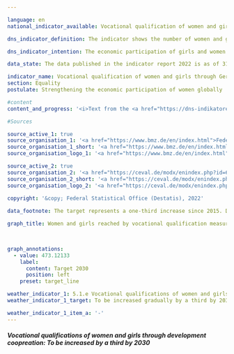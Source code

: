 ```yaml
---

language: en    
national_indicator_available: Vocational qualification of women and girls through German development cooperation    

dns_indicator_definition: The indicator shows the number of women and girls in developing and emerging countries who were reached by vocational qualification measures through German development cooperation.    

dns_indicator_intention: The economic participation of girls and women in developing and emerging countries is to be increased. To this end, the number of girls and women in developing and emerging countries who obtain vocational qualifications through German development cooperation is to be gradually increased by one third over the period from 2015&nbsp;to 2030.    

data_state: The data published in the indicator report 2022 is as of 31.10.2022. The data shown on this platform is updated regularly, so that more current data may be available online than published in the <a href="https://dns-indikatoren.de/assets/publications/reports/en/2022.pdf">indicator report 2022</a>.    

indicator_name: Vocational qualification of women and girls through German development cooperation    
section: Equality    
postulate: Strengthening the economic participation of women globally    

#content     
content_and_progress: '<i>Text from the <a href="https://dns-indikatoren.de/assets/publications/reports/en/2022.pdf">Indicator Report 2022&nbsp;</a></i><br><br>Information provided by the Federal Ministry for Economic Cooperation and Development (<abbr title="Federal Ministry for Economic Cooperation and Developmen">BMZ</abbr>) on supported projects that entered the implementation phase in 2015&nbsp;served as a data source. The measures taken into account include all short-, medium- and long-term formal and non-formal vocational training measures in developing and emerging countries. The measures are financed entirely by funds from the federal budget and from market funds provided through the Kreditanstalt für Wiederaufbau (<abbr title="Kreditanstalt für Wiederaufbau">KfW</abbr>). The data were collected for the first time in 2015&nbsp;on behalf of the Ministry of Development by the Deutsche Gesellschaft für Internationale Zusammenarbeit (<abbr title="Deutsche Gesellschaft für Internationale Zusammenarbeit">GIZ</abbr>) <abbr title="Company with limited liability">GmbH</abbr> and Centrum für Evaluation <abbr title="Company with limited liability">GmbH</abbr>, and are updated at three-annual intervals. This means that it is not yet possible to gauge the prospects of meeting the target on the basis of the methodology set out in the Indicator Report.<br><br>In 2018, some 863,000&nbsp;women and girls were reached by skills development measures. This is 243% higher than 2015, the first year for which data were collected. Of these women and girls, 26.5% were reached directly through individual vocational training. A total of 31.6% of the women and girls were reached through institutional funding and 41.8% through measures in specific policy fields. Of all these women and girls, 93.0% were reached through financial cooperation.<br><br>Because women and girls in developing and emerging countries are reached by German development cooperation by three different levels, the data were searched for each of those levels. (1) In the case of individualised measures, the number of women and girls who received vocational training and continuing education or participated in individualised extension measures can be recorded directly. When it comes to (2) the funding of institutions and (3) the allocation of funds to specific policy fields, the number of beneficiaries reached in the supported training and further education facilities has to be estimated. In this case, the total number of female trainees and students in each of the funded education and training establishments as well as all women and girls receiving education or training in the relevant policy field are assumed to be beneficiaries of German development cooperation. As a result, there can be overestimates and duplication, especially in the figures for policy fields. Furthermore, in the case of follow-on projects or when two or more projects are implemented simultaneously in the same region, the possibility of double counting some of the beneficiary women and girls cannot be ruled out.<br><br>The value of the indicator depends heavily on the funding level, as funding through institutions or policy fields generally reaches more women and girls than individual measures. The indicator does not provide any information on the success, scope and quality of the qualification measures, which can vary considerably. The measures designed to promote the vocational skills of women and girls are part of overall official development assistance. The total amount of <abbr title="Official development assistance">ODA</abbr> is shown in indicator 17.1.'    

#Sources    

source_active_1: true
source_organisation_1: '<a href="https://www.bmz.de/en/index.html">Federal Ministry for Economic Cooperation and Development</a>'
source_organisation_1_short: '<a href="https://www.bmz.de/en/index.html">Federal Ministry for Economic Cooperation and Development</a>'
source_organisation_logo_1: '<a href="https://www.bmz.de/en/index.html"><img src="https://dnsUpgradeEnvironment.github.io/dns-indicators/public/OrgImgEn/bmz.png" alt="Federal Ministry for Economic Cooperation and Development" title=" Click here to visit the homepage of the organizationFederal Ministry for Economic Cooperation and Development" style="height:60px; width:148px; border: transparent"/></a>'

source_active_2: true
source_organisation_2: '<a href="https://ceval.de/modx/enindex.php?id=692">Center for Evaluation</a>'
source_organisation_2_short: '<a href="https://ceval.de/modx/enindex.php?id=692">Center for Evaluation</a>'
source_organisation_logo_2: '<a href="https://ceval.de/modx/enindex.php?id=692"><img src="https://dnsUpgradeEnvironment.github.io/dns-indicators/public/OrgImgEn/ceval.png" alt="Center for Evaluation" title=" Click here to visit the homepage of the organizationCenter for Evaluation" style="height:60px; width:148px; border: transparent"/></a>'
    
copyright: '&copy; Federal Statistical Office (Destatis), 2022'    

data_footnote: The target represents a one-third increase since 2015. Data based on a special evaluation.    

graph_title: Women and girls reached by vocational qualification measures through German development assistance    

    

graph_annotations:
  - value: 473.12133
    label:
      content: Target 2030
      position: left
    preset: target_line            

weather_indicator_1: 5.1.e Vocational qualifications of women and girls through German development cooperation
weather_indicator_1_target: To be increased gradually by a third by 2030&nbsp;compared to 2015&nbsp;as the base year

weather_indicator_1_item_a: '-'    
---
```



<div>
  <div class="my-header">
    <h5>Vocational qualifications of women and girls through development coopreation: To be increased by a third by 2030
    </h5>
  </div>
  <div class="my-header-note">
  </div>
</div>